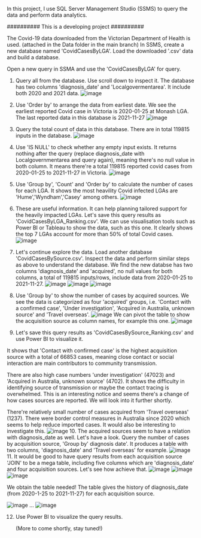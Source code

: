 In this project, I use SQL Server Management Studio (SSMS) to query the data and perform data analytics.

########## This is a developing project ##########

The Covid-19 data downloaded from the Victorian Department of Health is used. (attached in the Data folder in the main branch)
In SSMS, create a new database named 'CovidCasesByLGA'. Load the downloaded '.csv' data and build a database.

Open a new query in SSMA and use the 'CovidCasesByLGA' for query.
1. Query all from the database. Use scroll down to inspect it. The database has two columns 'diagnosis_date' and 'Localgovermentarea'. It include both 2020 and 2021 data.
![image](https://user-images.githubusercontent.com/76986018/144549914-ed301b31-865f-457a-94dd-82c86adb8cf5.png)
2. Use 'Order by' to arrange the data from earliest date. We see the earliest reported Covid case in Victoria is 2020-01-25 at Monash LGA. The last reported data in this database is 2021-11-27
![image](https://user-images.githubusercontent.com/76986018/144551446-bdfa8bd0-4773-4dc3-8f3f-35da4363b912.png)
3. Query the total count of data in this database. There are in total 119815 inputs in the database.
![image](https://user-images.githubusercontent.com/76986018/144551704-5799be97-3909-4497-8ca9-cb8236afaea6.png)
4. Use 'IS NULL' to check whether any empty input exists. It returns nothing after the query (replace diagnosis_date with Localgovernmentarea and query again), meaning there's no null value in both column. It means there're a total 119815 reported covid cases from 2020-01-25 to 2021-11-27 in Victoria.
![image](https://user-images.githubusercontent.com/76986018/144552016-e55fd2d6-84a9-4176-8710-7f95c8ec09d5.png)
5. Use 'Group by', 'Count' and 'Order by' to calculate the number of cases for each LGA. It shows the most heavility Covid infected LGAs are 'Hume','Wyndham','Casey' among others.
![image](https://user-images.githubusercontent.com/76986018/144689278-c9bc0f30-df15-481c-be9c-62dd2031581e.png)
6. These are useful information. It can help planning tailored support for the heavily impacted LGAs. Let's save this query results as 'CovidCasesByLGA_Ranking.csv'. We can use visualisation tools such as Power BI or Tableau to show the data, such as this one. It clearly shows the top 7 LGAs account for more than 50% of total Covid cases.
![image](https://user-images.githubusercontent.com/76986018/144692236-f8f7967b-0cfe-4669-8a09-f95b00f0da13.png)
7. Let's continue explore the data. Load another database 'CovidCasesBySource.csv'. Inspect the data and perform similar steps as above to understand the database. We find the new databse has two columns 'diagnosis_date' and 'acquired', no null values for both columns, a total of 119815 inputs/rows, include data from 2020-01-25 to 2021-11-27.
![image](https://user-images.githubusercontent.com/76986018/144693096-864b9793-f246-4d90-a7a7-950803f57bfc.png)
![image](https://user-images.githubusercontent.com/76986018/144693066-f227aeaf-e202-4d0a-bfa6-a0af32d167fc.png)
![image](https://user-images.githubusercontent.com/76986018/144693143-35286392-91ae-43cf-8f4b-2897f5b55a4d.png)
8. Use 'Group by' to show the number of cases by acquired sources. We see the data is categorized as four 'acquired' groups, i.e. 'Contact with a confirmed case', 'Under investigation', 'Acquired in Australia, unknown source' and 'Travel overseas'.
![image](https://user-images.githubusercontent.com/76986018/144693233-f9ba9463-02b1-472a-b050-104cd2de2c36.png)
   We can pivot the table to show the acquisition source as column names, for example this one.
![image](https://user-images.githubusercontent.com/76986018/145142207-e26f98e9-02d4-4d43-bca7-cc8202248f48.png)

9. Let's save this query results as 'CovidCasesBySource_Ranking.csv' and use Power BI to visualize it. 

It shows that 'Contact with confirmed case' is the highest acquisition source with a total of 66853 cases, meaning close contact or social interaction are main contributors to community transmission. 

There are also high case numbers 'under investigation' (47023) and 'Acquired in Australia, unknown source' (4702). It shows the difficulty in identifying source of transmission or maybe the contact tracing is overwhelmed. This is an interesting notice and seems there's a change of how cases sources are reported. We will look into it further shortly.

There're relatively small number of cases acquired from 'Travel overseas' (1237). There were border control measures in Australia since 2020 which seems to help reduce imported cases. It would also be interesting to investigate this.
![image](https://user-images.githubusercontent.com/76986018/144707154-d42881fe-038f-4506-8ae1-b09666f3ec77.png)
10. The acquired sources seem to have a relation with diagnosis_date as well. Let's have a look. Query the number of cases by acquisition source, 'Group by' diagnosis date'. It produces a table with two columns, 'diagnosis_date' and 'Travel overseas' for example.
![image](https://user-images.githubusercontent.com/76986018/144707983-1de4ca25-bdc1-4ba1-9726-33f0ff2aadac.png)
11. It would be good to have query results from each acquisition source 'JOIN' to be a mega table, including five columns which are 'diagnosis_date' and four acquisition sources. Let's see how achieve that.
![image](https://user-images.githubusercontent.com/76986018/145184893-a3d5691d-fc83-4734-baba-e607b9b0e998.png)
![image](https://user-images.githubusercontent.com/76986018/145183781-dd7da660-6429-4e2d-99de-91e3f1c7aeb5.png)
![image](https://user-images.githubusercontent.com/76986018/145183889-8640b153-ff08-474c-84fa-a5cf12e16d84.png)

We obtain the table needed! The table gives the history of diagnosis_date (from 2020-1-25 to 2021-11-27) for each acquisition source.

![image](https://user-images.githubusercontent.com/76986018/145184044-1a2caf68-0641-4d55-80b6-94d4d3d2b83b.png)
...
![image](https://user-images.githubusercontent.com/76986018/145184128-67a920e4-f73c-4cf3-bd22-8945b15bdbc4.png)


12. Use Power BI to visualize the query results.

    (More to come shortly, stay tuned!)











